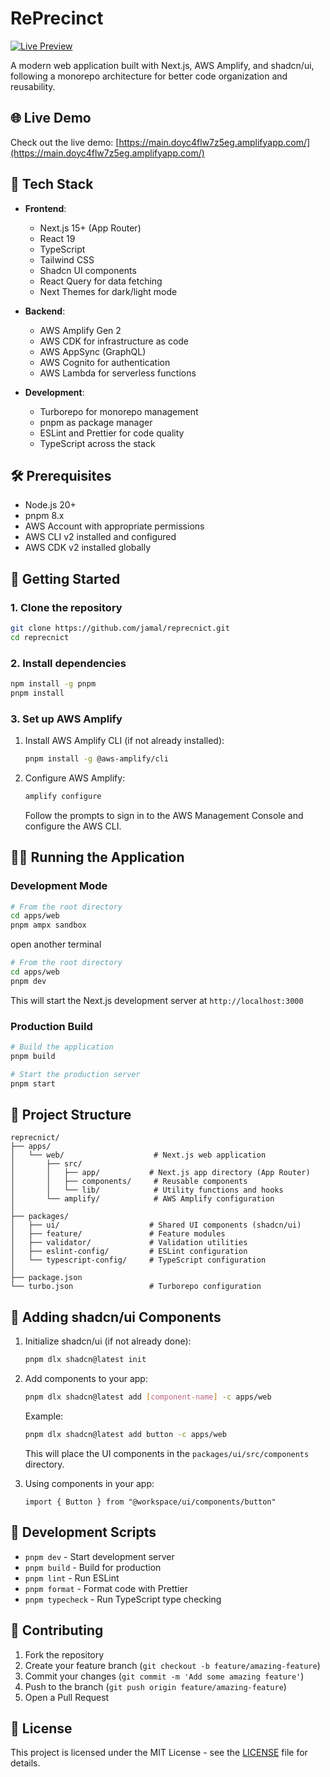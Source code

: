 # RePrecinct

[![Live Preview](https://img.shields.io/badge/View-Live%20Demo-blue?style=for-the-badge)](https://main.doyc4flw7z5eg.amplifyapp.com/)

A modern web application built with Next.js, AWS Amplify, and shadcn/ui, following a monorepo architecture for better code organization and reusability.

## 🌐 Live Demo

Check out the live demo: [https://main.doyc4flw7z5eg.amplifyapp.com/](https://main.doyc4flw7z5eg.amplifyapp.com/)

## 🚀 Tech Stack

- **Frontend**: 
  - Next.js 15+ (App Router)
  - React 19
  - TypeScript
  - Tailwind CSS
  - Shadcn UI components
  - React Query for data fetching
  - Next Themes for dark/light mode

- **Backend**:
  - AWS Amplify Gen 2
  - AWS CDK for infrastructure as code
  - AWS AppSync (GraphQL)
  - AWS Cognito for authentication
  - AWS Lambda for serverless functions

- **Development**:
  - Turborepo for monorepo management
  - pnpm as package manager
  - ESLint and Prettier for code quality
  - TypeScript across the stack

## 🛠️ Prerequisites

- Node.js 20+
- pnpm 8.x
- AWS Account with appropriate permissions
- AWS CLI v2 installed and configured
- AWS CDK v2 installed globally

## 🚀 Getting Started

### 1. Clone the repository

```bash
git clone https://github.com/jamal/reprecnict.git
cd reprecnict
```

### 2. Install dependencies

```bash
npm install -g pnpm
pnpm install
```

### 3. Set up AWS Amplify

1. Install AWS Amplify CLI (if not already installed):
   ```bash
   pnpm install -g @aws-amplify/cli
   ```

2. Configure AWS Amplify:
   ```bash
   amplify configure
   ```
   Follow the prompts to sign in to the AWS Management Console and configure the AWS CLI.

## 🏃‍♂️ Running the Application

### Development Mode

```bash
# From the root directory
cd apps/web
pnpm ampx sandbox
```

open another terminal

```bash
# From the root directory
cd apps/web
pnpm dev
```

This will start the Next.js development server at `http://localhost:3000`

### Production Build

```bash
# Build the application
pnpm build

# Start the production server
pnpm start
```

## 📁 Project Structure

```
reprecnict/
├── apps/
│   └── web/                    # Next.js web application
│       ├── src/
│       │   ├── app/           # Next.js app directory (App Router)
│       │   ├── components/     # Reusable components
│       │   └── lib/            # Utility functions and hooks
│       └── amplify/            # AWS Amplify configuration
│
├── packages/
│   ├── ui/                    # Shared UI components (shadcn/ui)
│   ├── feature/               # Feature modules
│   ├── validator/             # Validation utilities
│   ├── eslint-config/         # ESLint configuration
│   └── typescript-config/     # TypeScript configuration
│
├── package.json
└── turbo.json                 # Turborepo configuration
```

## 🎨 Adding shadcn/ui Components

1. Initialize shadcn/ui (if not already done):
   ```bash
   pnpm dlx shadcn@latest init
   ```

2. Add components to your app:
   ```bash
   pnpm dlx shadcn@latest add [component-name] -c apps/web
   ```

   Example:
   ```bash
   pnpm dlx shadcn@latest add button -c apps/web
   ```

   This will place the UI components in the `packages/ui/src/components` directory.

3. Using components in your app:
   ```tsx
   import { Button } from "@workspace/ui/components/button"
   ```

## 🔧 Development Scripts

- `pnpm dev` - Start development server
- `pnpm build` - Build for production
- `pnpm lint` - Run ESLint
- `pnpm format` - Format code with Prettier
- `pnpm typecheck` - Run TypeScript type checking

## 🤝 Contributing

1. Fork the repository
2. Create your feature branch (`git checkout -b feature/amazing-feature`)
3. Commit your changes (`git commit -m 'Add some amazing feature'`)
4. Push to the branch (`git push origin feature/amazing-feature`)
5. Open a Pull Request

## 📄 License

This project is licensed under the MIT License - see the [LICENSE](LICENSE) file for details.
